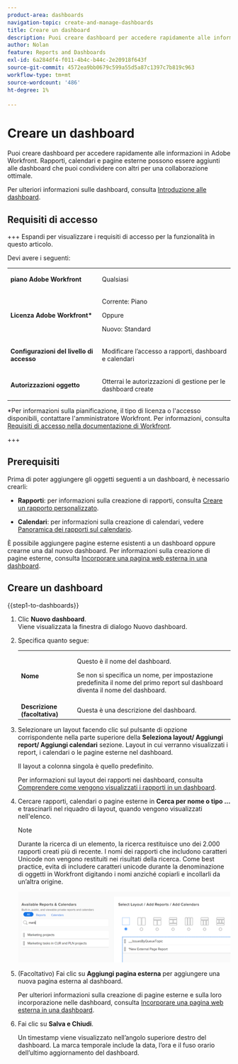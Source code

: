 ```yaml
---
product-area: dashboards
navigation-topic: create-and-manage-dashboards
title: Creare un dashboard
description: Puoi creare dashboard per accedere rapidamente alle informazioni in Adobe Workfront. Rapporti, calendari e pagine esterne possono essere aggiunti alle dashboard che puoi condividere con altri per una collaborazione ottimale.
author: Nolan
feature: Reports and Dashboards
exl-id: 6a284df4-f011-4b4c-b44c-2e20918f643f
source-git-commit: 4572ea9bb0679c599a55d5a87c1397c7b819c963
workflow-type: tm+mt
source-wordcount: '486'
ht-degree: 1%

---
```


# Creare un dashboard

<!--Audited: 01/2024-->

Puoi creare dashboard per accedere rapidamente alle informazioni in Adobe Workfront. Rapporti, calendari e pagine esterne possono essere aggiunti alle dashboard che puoi condividere con altri per una collaborazione ottimale.

Per ulteriori informazioni sulle dashboard, consulta [Introduzione alle dashboard](../../../reports-and-dashboards/dashboards/understanding-dashboards/get-started-dashboards.md).

## Requisiti di accesso

+++ Espandi per visualizzare i requisiti di accesso per la funzionalità in questo articolo.

Devi avere i seguenti:

<table style="table-layout:auto">
 <col> 
 </col> 
 <col> 
 </col> 
 <tbody> 
  <tr> 
   <td> <p><strong>piano Adobe Workfront</strong></p> </td> 
   <td>Qualsiasi</td> 
  </tr> 
  <tr> 
   <td> <p><strong>Licenza Adobe Workfront*</strong></p> </td> 
   <td> <p>Corrente: Piano </p>
   Oppure
   <p>Nuovo: Standard </p> </td> 
  </tr> 
  <tr> 
   <td><strong>Configurazioni del livello di accesso</strong> </td> 
   <td> <p>Modificare l’accesso a rapporti, dashboard e calendari</p> </td> 
  </tr> 
  <tr> 
   <td> <p><strong>Autorizzazioni oggetto</strong> </p> </td> 
   <td> <p>Otterrai le autorizzazioni di gestione per le dashboard create</p> </td> 
  </tr> 
 </tbody> 
</table>

*Per informazioni sulla pianificazione, il tipo di licenza o l&#39;accesso disponibili, contattare l&#39;amministratore Workfront. Per informazioni, consulta [Requisiti di accesso nella documentazione di Workfront](/help/quicksilver/administration-and-setup/add-users/access-levels-and-object-permissions/access-level-requirements-in-documentation.md).

+++

## Prerequisiti

Prima di poter aggiungere gli oggetti seguenti a un dashboard, è necessario crearli:

* **Rapporti**: per informazioni sulla creazione di rapporti, consulta [Creare un rapporto personalizzato](../../../reports-and-dashboards/reports/creating-and-managing-reports/create-custom-report.md).

* **Calendari**: per informazioni sulla creazione di calendari, vedere [Panoramica dei rapporti sul calendario](../../../reports-and-dashboards/reports/calendars/calendar-reports-overview.md).

È possibile aggiungere pagine esterne esistenti a un dashboard oppure crearne una dal nuovo dashboard. Per informazioni sulla creazione di pagine esterne, consulta [Incorporare una pagina web esterna in una dashboard](../../../reports-and-dashboards/dashboards/creating-and-managing-dashboards/embed-external-web-page-dashboard.md).

## Creare un dashboard

{{step1-to-dashboards}}

1. Clic **Nuovo dashboard**.\
   Viene visualizzata la finestra di dialogo Nuovo dashboard.

1. Specifica quanto segue:

   <table style="table-layout:auto">
    <col>
    <col>
    <tbody>
     <tr>
      <td role="rowheader"><strong>Nome</strong></td>
      <td><p>Questo è il nome del dashboard.</p><p>Se non si specifica un nome, per impostazione predefinita il nome del primo report sul dashboard diventa il nome del dashboard.</p></td>
     </tr>
     <tr>
      <td role="rowheader"><strong>Descrizione (facoltativa)</strong></td>
      <td>Questa è una descrizione del dashboard.</td>
     </tr>
    </tbody>
   </table>

1. Selezionare un layout facendo clic sul pulsante di opzione corrispondente nella parte superiore della **Seleziona layout/ Aggiungi report/ Aggiungi calendari** sezione. Layout in cui verranno visualizzati i report, i calendari o le pagine esterne nel dashboard.

   Il layout a colonna singola è quello predefinito.

   Per informazioni sul layout dei rapporti nei dashboard, consulta [Comprendere come vengono visualizzati i rapporti in un dashboard](../../../reports-and-dashboards/dashboards/understanding-dashboards/understand-how-reports-display-dashboard.md).

   <!--
   Consider adding the information from this article above here, at some point, instead of linking to it.)
   -->

1. Cercare rapporti, calendari o pagine esterne in **Cerca per nome o tipo ...** e trascinarli nel riquadro di layout, quando vengono visualizzati nell&#39;elenco.

   >[!NOTE]
   >
   >Durante la ricerca di un elemento, la ricerca restituisce uno dei 2.000 rapporti creati più di recente. I nomi dei rapporti che includono caratteri Unicode non vengono restituiti nei risultati della ricerca. Come best practice, evita di includere caratteri unicode durante la denominazione di oggetti in Workfront digitando i nomi anziché copiarli e incollarli da un’altra origine.

   ![Cercare i rapporti](assets/qs-new-dashboard-ui-0722.png)

1. (Facoltativo) Fai clic su **Aggiungi pagina esterna** per aggiungere una nuova pagina esterna al dashboard.

   Per ulteriori informazioni sulla creazione di pagine esterne e sulla loro incorporazione nelle dashboard, consulta [Incorporare una pagina web esterna in una dashboard](../../../reports-and-dashboards/dashboards/creating-and-managing-dashboards/embed-external-web-page-dashboard.md).

1. Fai clic su **Salva e Chiudi**.

   Un timestamp viene visualizzato nell’angolo superiore destro del dashboard. La marca temporale include la data, l’ora e il fuso orario dell’ultimo aggiornamento del dashboard.
